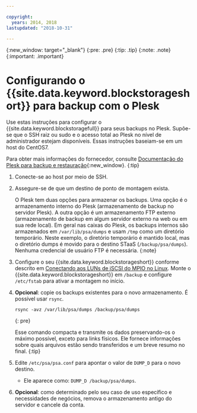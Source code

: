 ```yaml
---

copyright:
  years: 2014, 2018
lastupdated: "2018-10-31"

---
```

{:new_window: target="_blank"}
{:pre: .pre}
{:tip: .tip}
{:note: .note}
{:important: .important}

# Configurando o {{site.data.keyword.blockstorageshort}} para backup com o Plesk

Use estas instruções para configurar o {{site.data.keyword.blockstoragefull}} para seus backups no Plesk. Supõe-se que o SSH
raiz ou sudo e o acesso total ao Plesk no nível de administrador estejam disponíveis. Essas instruções baseiam-se em um host do CentOS7.

Para obter mais informações do fornecedor, consulte [Documentação do
Plesk para backup e restauração](https://docs.plesk.com/en-US/12.5/administrator-guide/backing-up-and-restoration.59256/){:new_window}.
{:tip}

1. Conecte-se ao host por meio de SSH.
2. Assegure-se de que um destino de ponto de montagem exista.

   O Plesk tem duas opções para armazenar os backups. Uma opção é o armazenamento interno do Plesk (armazenamento de backup no servidor Plesk). A outra opção é um armazenamento FTP externo (armazenamento de backup em algum servidor externo na web ou em sua rede local). Em geral nas caixas do Plesk, os backups internos são armazenados em
`/var/lib/psa/dumps` e usam `/tmp` como um diretório temporário. Neste exemplo, o diretório temporário é mantido local, mas o diretório dumps é movido para o destino STaaS (`/backup/psa/dumps`). Nenhuma credencial de usuário FTP é necessária.
   {:note}   
3. Configure o seu {{site.data.keyword.blockstorageshort}} conforme descrito em [Conectando aos LUNs de iSCSI do MPIO no Linux](accessing_block_storage_linux.html). Monte o {{site.data.keyword.blockstorageshort}} em `/backup` e configure `/etc/fstab` para ativar a montagem no início.
4. **Opcional**: copie os backups existentes para o novo armazenamento. É possível usar  ` rsync `.
   ```
   rsync -avz /var/lib/psa/dumps /backup/psa/dumps
   ```
   {: pre}

    Esse comando compacta e transmite os dados preservando-os o máximo possível, exceto para links físicos. Ele fornece informações sobre quais arquivos estão sendo transferidos e um breve resumo no final.
    {:tip}    
5. Edite `/etc/psa/psa.conf` para apontar o valor de `DUMP_D` para
o novo destino.
    - Ele aparece como:  ` DUMP_D /backup/psa/dumps `.
6. **Opcional**: como determinado pelo seu caso de uso específico e necessidades de negócios, remova o armazenamento antigo do servidor e cancele da conta.
